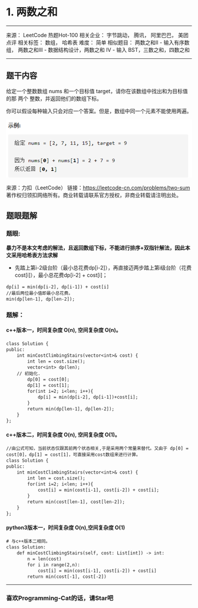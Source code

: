 # 1. 两数之和
***
来源： LeetCode 热题Hot-100 
相关企业： 字节跳动， 腾讯， 阿里巴巴， 美团点评
相关标签： 数组， 哈希表
难度： 简单
相似题目： 两数之和II - 输入有序数组， 两数之和III - 数据结构设计，两数之和 IV - 输入 BST，三数之和，四数之和
***
## 题干内容
给定一个整数数组 nums 和一个目标值 target，请你在该数组中找出和为目标值的那 两个 整数，并返回他们的数组下标。

你可以假设每种输入只会对应一个答案。但是，数组中同一个元素不能使用两遍。

![](https://github.com/jinghehehe/pictures/blob/main/1-1.png)

来源：力扣（LeetCode）
链接：https://leetcode-cn.com/problems/two-sum
著作权归领扣网络所有。商业转载请联系官方授权，非商业转载请注明出处。


## 题眼题解
### 题眼:
**暴力不是本文考虑的解法，且返回数组下标，不能进行排序+双指针解法，因此本文采用哈希表方法求解**

- 先踏上第i-2级台阶（最小总花费dp[i-2]），再直接迈两步踏上第i级台阶（花费cost[i]），最小总花费dp[i-2] + cost[i]；


```language
dp[i] = min(dp[i-2], dp[i-1]) + cost[i]
//最后两位最小值即最小总花费。
min(dp[len-1], dp[len-2]);
```
### 题解：
#### c++版本一，时间复杂度 O(n), 空间复杂度 O(n)。
```language
class Solution {
public:
    int minCostClimbingStairs(vector<int>& cost) {
        int len = cost.size();
        vector<int> dp(len);
	// 初始化.
        dp[0] = cost[0];
        dp[1] = cost[1];
        for(int i=2; i<len; i++){        
            dp[i] = min(dp[i-2], dp[i-1])+cost[i];
        }
        return min(dp[len-1], dp[len-2]);
    }
};
```
#### c++版本二，时间复杂度 O(n), 空间复杂度 O(1)。
```language
//由公式可知，当前状态仅跟其前两个状态相关,于是采用两个常量来替代。又由于 dp[0] = cost[0]，dp[1] = cost[1]，可直接采用cost数组来进行计算。
class Solution {
public:
    int minCostClimbingStairs(vector<int>& cost) {
        int len = cost.size();
        for(int i=2; i<len; i++){
            cost[i] = min(cost[i-1], cost[i-2]) + cost[i];
        }
        return min(cost[len-1], cost[len-2]);
    }
};
```
#### python3版本一，时间复杂度 O(n),空间复杂度 O(1)
```language
# 与c++版本二相同。
class Solution:
    def minCostClimbingStairs(self, cost: List[int]) -> int:
        n = len(cost)
        for i in range(2,n):
            cost[i] = min(cost[i-1], cost[i-2]) + cost[i]
        return min(cost[-1], cost[-2])
```
***

### **喜欢Programming-Cat的话，请Star吧**
